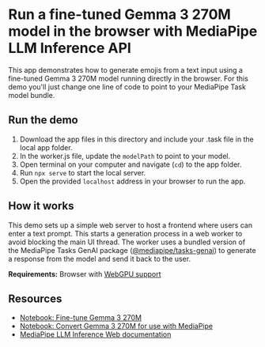 # Run a fine-tuned Gemma 3 270M model in the browser with MediaPipe LLM Inference API

This app demonstrates how to generate emojis from a text input using a fine-tuned Gemma 3 270M model running directly in the browser. For this demo you'll just change one line of code to point to your MediaPipe Task model bundle.

## Run the demo
1. Download the app files in this directory and include your .task file in the local app folder.
2. In the worker.js file, update the `modelPath` to point to your model.
3. Open terminal on your computer and navigate (`cd`) to the app folder.
4. Run `npx serve` to start the local server.
5. Open the provided `localhost` address in your browser to run the app.

## How it works
This demo sets up a simple web server to host a frontend where users can enter a text prompt. This starts a generation process in a web worker to avoid blocking the main UI thread. The worker uses a bundled version of the MediaPipe Tasks GenAI package ([@mediapipe/tasks-genai](https://www.npmjs.com/package/@mediapipe/tasks-genai)) to generate a response from the model and send it back to the user.

**Requirements:** Browser with [WebGPU support](https://caniuse.com/webgpu)

## Resources
* [Notebook: Fine-tune Gemma 3 270M](https://github.com/google-gemini/gemma-cookbook/blob/main/Demos/Emoji-Gemma-on-Web/resources/Fine_tune_Gemma_3_270M_for_emoji_generation.ipynb)
* [Notebook: Convert Gemma 3 270M for use with MediaPipe](https://github.com/google-gemini/gemma-cookbook/blob/main/Demos/Emoji-Gemma-on-Web/resources/Convert_Gemma_3_270M_to_LiteRT_for_MediaPipe_LLM_Inference_API.ipynb)
* [MediaPipe LLM Inference Web documentation](https://ai.google.dev/edge/mediapipe/solutions/genai/llm_inference/web_js)
